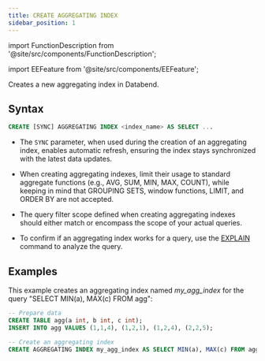 ```yaml
---
title: CREATE AGGREGATING INDEX
sidebar_position: 1
---
```


import FunctionDescription from '@site/src/components/FunctionDescription';

<FunctionDescription description="Introduced or updated: v1.2.151"/>

import EEFeature from '@site/src/components/EEFeature';

<EEFeature featureName='AGGREGATING INDEX'/>

Creates a new aggregating index in Databend.

## Syntax

```sql
CREATE [SYNC] AGGREGATING INDEX <index_name> AS SELECT ...
```

- The `SYNC` parameter, when used during the creation of an aggregating index, enables automatic refresh, ensuring the index stays synchronized with the latest data updates.

- When creating aggregating indexes, limit their usage to standard aggregate functions (e.g., AVG, SUM, MIN, MAX, COUNT), while keeping in mind that GROUPING SETS, window functions, LIMIT, and ORDER BY are not accepted.

- The query filter scope defined when creating aggregating indexes should either match or encompass the scope of your actual queries.

- To confirm if an aggregating index works for a query, use the [EXPLAIN](../../90-explain-cmds/explain.md) command to analyze the query.

## Examples

This example creates an aggregating index named *my_agg_index* for the query "SELECT MIN(a), MAX(c) FROM agg":

```sql
-- Prepare data
CREATE TABLE agg(a int, b int, c int);
INSERT INTO agg VALUES (1,1,4), (1,2,1), (1,2,4), (2,2,5);

-- Create an aggregating index
CREATE AGGREGATING INDEX my_agg_index AS SELECT MIN(a), MAX(c) FROM agg;
```